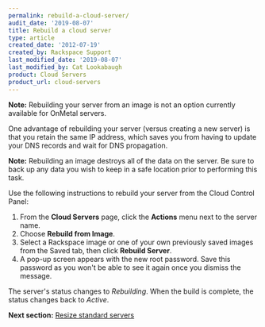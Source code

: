 ```yaml
---
permalink: rebuild-a-cloud-server/
audit_date: '2019-08-07'
title: Rebuild a cloud server
type: article
created_date: '2012-07-19'
created_by: Rackspace Support
last_modified_date: '2019-08-07'
last_modified_by: Cat Lookabaugh
product: Cloud Servers
product_url: cloud-servers
---
```


**Note:** Rebuilding your server from an image is not an option
currently available for OnMetal servers.

One advantage of rebuilding your server (versus creating a new server)
is that you retain the same IP address, which saves you from having to
update your DNS records and wait for DNS propagation.

**Note:** Rebuilding an image destroys all of the data on the server. Be
sure to back up any data you wish to keep in a safe location prior to
performing this task.

Use the following instructions to rebuild your server from the Cloud Control
Panel:

1.  From the **Cloud Servers** page, click the **Actions** menu next to the
    server name.
2.  Choose **Rebuild from Image**.
3.  Select a Rackspace image or one of your own previously saved images
    from the Saved tab, then click **Rebuild Server**.
4.  A pop-up screen appears with the new root password. Save this
    password as you won't be able to see it again once you dismiss
    the message.

The server's status changes to *Rebuilding*. When the build is complete,
the status changes back to *Active*.

**Next section:** [Resize standard servers](/support/how-to/managing-your-server-resizing-standard-and-general-purpose-servers)
